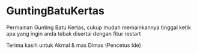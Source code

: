 # GuntingBatuKertas
Permainan Gunting Batu Kertas, cukup mudah memainkannya tinggal ketik apa yang ingin anda tebak disertai dengan fitur restart

Terima kasih untuk Akmal & mas Dimas (Pencetus Ide)
